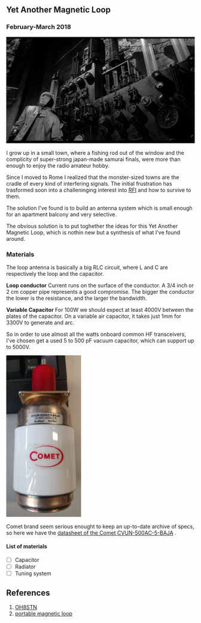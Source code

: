 ## Yet Another Magnetic Loop
### February-March 2018

![Young Frankenstein](../../images/youngfrankenstein.jpg)

I grow up in a small town, where a fishing rod out of the window and the complicity of super-strong japan-made samurai finals, were more than enough to enjoy the radio amateur hobby.

Since I moved to Rome I realized that the monster-sized towns are the cradle of every kind of interfering signals.  The initial frustration has trasformed soon into a challeninging interest into [RFI](https://en.wikipedia.org/wiki/Electromagnetic_interference) and how to survive to them.

The solution I've found is to build an antenna system which is small enough for an apartment balcony and very selective.

The obvious solution is to put toghether the ideas for this Yet Another Magnetic Loop, which is nothin new but a synthesis of what I've found around.


### Materials

The loop antenna is basically a big RLC circuit, where L and C are respectively the loop and the capacitor.

__Loop conductor__ Current runs on the surface of the conductor.  A 3/4 inch or 2 cm copper pipe represents a good compromise.  The bigger the conductor the lower is the resistance, and the larger the bandwidth. 

__Variable Capacitor__ For 100W we should expect at least 4000V between the plates of the capacitor.  On a variable air capacitor, it takes just 1mm for 3300V to generate and arc.

So in order to use almost all the watts onboard common HF transceivers, I've chosen get a used 5 to 500 pF vacuum capacitor, which can support up to 5000V.

<img src="images/CVUN-500AC-5-BAJA.jpg" width="200" >

Comet brand seem serious enought to keep an up-to-date archive of specs, so here we have the [datasheet of the Comet CVUN-500AC-5-BAJA](docs/CVUN-500AC-5-BAJA.pdf) .


#### List of materials

- [ ] Capacitor
- [ ] Radiator
- [ ] Tuning system

## References

1. [OH8STN](https://oh8stn.org/)
2. [portable magnetic loop ](https://oh8stn.org/blog/2017/02/09/diy-man-portable-magnetic-loop-antenna/)



